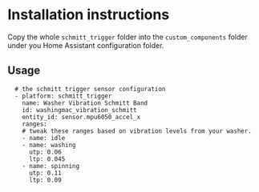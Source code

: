 # Installation instructions

Copy the whole `schmitt_trigger` folder into the `custom_components` folder under you Home Assistant configuration folder. 

## Usage

```
  # the schmitt trigger sensor configuration
  - platform: schmitt_trigger
    name: Washer Vibration Schmitt Band
    id: washingmac_vibration_schmitt
    entity_id: sensor.mpu6050_accel_x
    ranges: 
    # tweak these ranges based on vibration levels from your washer. 
    - name: idle
    - name: washing
      utp: 0.06
      ltp: 0.045
    - name: spinning
      utp: 0.11
      ltp: 0.09
```